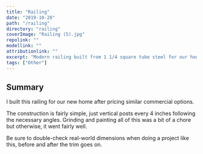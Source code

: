 ```yaml
---
title: "Railing"
date: "2019-10-28"
path: "/railing"
directory: "railing"
coverImage: "Railing (5).jpg"
repolink: ""
modellink: ""
attributionlink: ""
excerpt: "Modern railing built from 1 1/4 square tube steel for our house."
tags: ["Other"]
---
```


## Summary

I built this railing for our new home after pricing similar commercial options.

The construction is fairly simple, just vertical posts every 4 inches following the necessary angles. Grinding and painting all of this was a bit of a chore but otherwise, it went fairly well. 

Be sure to double-check real-world dimensions when doing a project like this, before and after the trim goes on.